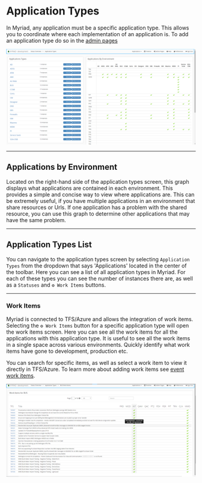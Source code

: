 # Application Types
In Myriad, any application must be a specific application type. This allows you to coordinate where each implementation of an application is. To add an application type do so in the [admin pages](A)

<img src="Media/Application-Types.png">

---
## Applications by Environment 
Located on the right-hand side of the application types screen, this graph displays what applications are contained in each environment. This provides a simple and concise way to view where applications are. This can be extremely useful, if you have multiple applications in an environment that share resources or Urls. If one application has a problem with the shared resource, you can use this graph to determine other applications that may have the same problem.

---
## Application Types List
You can navigate to the application types screen by selecting `Application Types` from the dropdown that says 'Applications' located in the center of the toolbar. Here you can see a list of all application types in Myriad. For each of these types you can see the number of instances there are, as well as a `Statuses` and `⚙ Work Items` buttons.   

---
### Work Items
Myriad is connected to TFS/Azure and allows the integration of work items. Selecting the `⚙ Work Items` button for a specific application type will open the work items screen. Here you can see all the work items for all the applications with this application type. It is useful to see all the work items in a single space across various environments. Quickly identify what work items have gone to development, production etc. 

You can search for specific items, as well as select a work item to view it directly in TFS/Azure. To learn more about adding work items see [event work items](Events.md#Work-Items).

<img src="Media/Application-Types-Work-Items.png">


